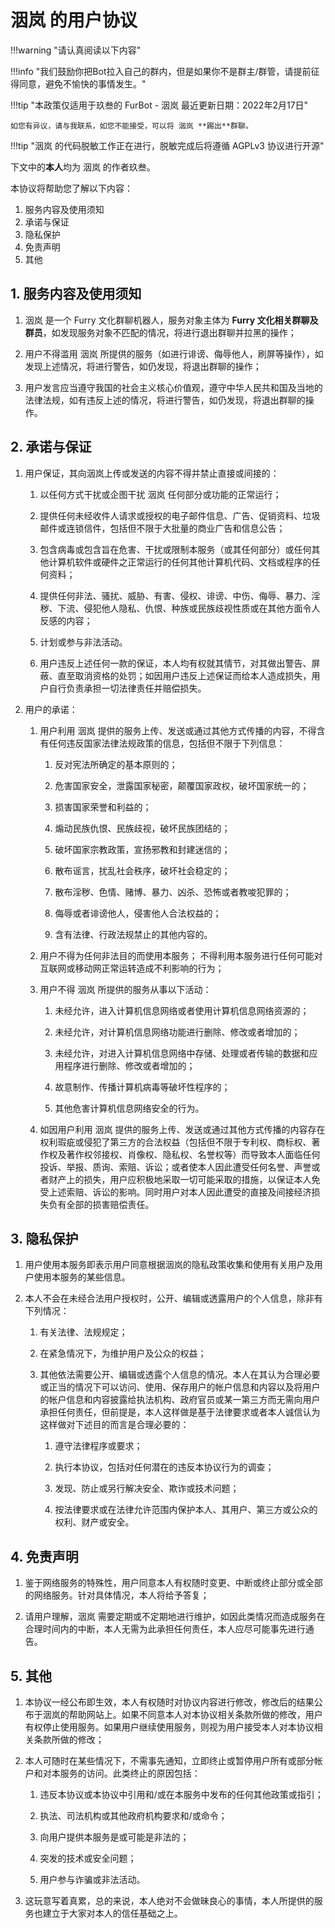 # 洇岚 的用户协议

!!!warning "请认真阅读以下内容"

!!!info "我们鼓励你把Bot拉入自己的群内，但是如果你不是群主/群管，请提前征得同意，避免不愉快的事情发生。"

!!!tip "本政策仅适用于玖叁的 FurBot - 洇岚  最近更新日期：2022年2月17日"

    如您有异议，请与我联系，如您不能接受，可以将 洇岚 **踢出**群聊。

!!!tip "洇岚 的代码脱敏工作正在进行，脱敏完成后将遵循 AGPLv3 协议进行开源"

下文中的**本人**均为 洇岚 的作者玖叁。

本协议将帮助您了解以下内容：

1. 服务内容及使用须知
2. 承诺与保证
3. 隐私保护
4. 免责声明
5. 其他

## 1. 服务内容及使用须知

1. 洇岚 是一个 Furry 文化群聊机器人，服务对象主体为 **Furry 文化相关群聊及群员**，如发现服务对象不匹配的情况，将进行退出群聊并拉黑的操作；

2. 用户不得滥用 洇岚 所提供的服务（如进行诽谤、侮辱他人，刷屏等操作），如发现上述情况，将进行警告，如仍发现，将退出群聊的操作；

3. 用户发言应当遵守我国的社会主义核心价值观，遵守中华人民共和国及当地的法律法规，如有违反上述的情况，将进行警告，如仍发现，将退出群聊的操作。

## 2. 承诺与保证

1. 用户保证，其向洇岚上传或发送的内容不得并禁止直接或间接的：

    1. 以任何方式干扰或企图干扰 洇岚 任何部分或功能的正常运行；

    2. 提供任何未经收件人请求或授权的电子邮件信息、广告、促销资料、垃圾邮件或连锁信件，包括但不限于大批量的商业广告和信息公告；

    3. 包含病毒或包含旨在危害、干扰或限制本服务（或其任何部分）或任何其他计算机软件或硬件之正常运行的任何其他计算机代码、文档或程序的任何资料；

    4. 提供任何非法、骚扰、威胁、有害、侵权、诽谤、中伤、侮辱、暴力、淫秽、下流、侵犯他人隐私、仇恨、种族或民族歧视性质或在其他方面令人反感的内容；

    5. 计划或参与非法活动。

    6. 用户违反上述任何一款的保证，本人均有权就其情节，对其做出警告、屏蔽、直至取消资格的处罚；如因用户违反上述保证而给本人造成损失，用户自行负责承担一切法律责任并赔偿损失。

2. 用户的承诺：

    1. 用户利用 洇岚 提供的服务上传、发送或通过其他方式传播的内容，不得含有任何违反国家法律法规政策的信息，包括但不限于下列信息：

        1. 反对宪法所确定的基本原则的；

        2. 危害国家安全，泄露国家秘密，颠覆国家政权，破坏国家统一的；

        3. 损害国家荣誉和利益的；

        4. 煽动民族仇恨、民族歧视，破坏民族团结的；

        5. 破坏国家宗教政策，宣扬邪教和封建迷信的；

        6. 散布谣言，扰乱社会秩序，破坏社会稳定的；

        7. 散布淫秽、色情、赌博、暴力、凶杀、恐怖或者教唆犯罪的；

        8. 侮辱或者诽谤他人，侵害他人合法权益的；

        9. 含有法律、行政法规禁止的其他内容的。

    2. 用户不得为任何非法目的而使用本服务；
        不得利用本服务进行任何可能对互联网或移动网正常运转造成不利影响的行为；

    3. 用户不得 洇岚 所提供的服务从事以下活动：

        1. 未经允许，进入计算机信息网络或者使用计算机信息网络资源的；

        2. 未经允许，对计算机信息网络功能进行删除、修改或者增加的；

        3. 未经允许，对进入计算机信息网络中存储、处理或者传输的数据和应用程序进行删除、修改或者增加的；

        4. 故意制作、传播计算机病毒等破坏性程序的；

        5. 其他危害计算机信息网络安全的行为。

    4. 如因用户利用 洇岚 提供的服务上传、发送或通过其他方式传播的内容存在权利瑕疵或侵犯了第三方的合法权益（包括但不限于专利权、商标权、著作权及著作权邻接权、肖像权、隐私权、名誉权等）而导致本人面临任何投诉、举报、质询、索赔、诉讼；或者使本人因此遭受任何名誉、声誉或者财产上的损失，用户应积极地采取一切可能采取的措施，以保证本人免受上述索赔、诉讼的影响。同时用户对本人因此遭受的直接及间接经济损失负有全部的损害赔偿责任。

## 3. 隐私保护

1. 用户使用本服务即表示用户同意根据洇岚的隐私政策收集和使用有关用户及用户使用本服务的某些信息。

2. 本人不会在未经合法用户授权时，公开、编辑或透露用户的个人信息，除非有下列情况：

    1. 有关法律、法规规定；

    2. 在紧急情况下，为维护用户及公众的权益；

    3. 其他依法需要公开、编辑或透露个人信息的情况。本人在其认为合理必要或正当的情况下可以访问、使用、保存用户的帐户信息和内容以及将用户的帐户信息和内容披露给执法机构、政府官员或某一第三方而无需向用户承担任何责任，但前提是，本人这样做是基于法律要求或者本人诚信认为这样做对下述目的而言是合理必要的：

        1. 遵守法律程序或要求；

        2. 执行本协议，包括对任何潜在的违反本协议行为的调查；

        3. 发现、防止或另行解决安全、欺诈或技术问题；

        4. 按法律要求或在法律允许范围内保护本人、其用户、第三方或公众的权利、财产或安全。

## 4. 免责声明

1. 鉴于网络服务的特殊性，用户同意本人有权随时变更、中断或终止部分或全部的网络服务。针对具体情况，本人将给予答复；

2. 请用户理解，洇岚 需要定期或不定期地进行维护，如因此类情况而造成服务在合理时间内的中断，本人无需为此承担任何责任，本人应尽可能事先进行通告。

## 5. 其他

1. 本协议一经公布即生效，本人有权随时对协议内容进行修改，修改后的结果公布于洇岚的帮助网站上。如果不同意本人对本协议相关条款所做的修改，用户有权停止使用服务。如果用户继续使用服务，则视为用户接受本人对本协议相关条款所做的修改；

2. 本人可随时在某些情况下，不需事先通知，立即终止或暂停用户所有或部分帐户和对本服务的访问。此类终止的原因包括：

    1. 违反本协议或本协议中引用和/或在本服务中发布的任何其他政策或指引；

    2. 执法、司法机构或其他政府机构要求和/或命令；

    3. 向用户提供本服务是或可能是非法的；

    4. 突发的技术或安全问题；

    5. 用户参与诈骗或非法活动。

3. 这玩意写着真累，总的来说，本人绝对不会做昧良心的事情，本人所提供的服务也建立于大家对本人的信任基础之上。